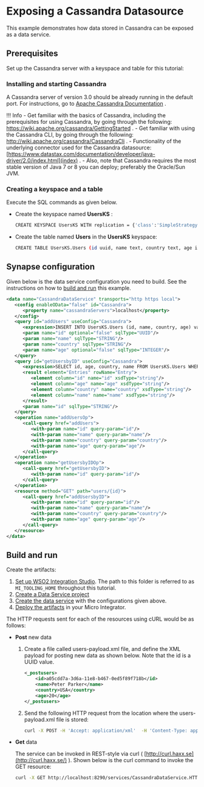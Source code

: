 # Exposing a Cassandra Datasource

This example demonstrates how data stored in Cassandra can be exposed as a data service.

## Prerequisites

Set up the Cassandra server with a keyspace and table for this tutorial:

### Installing and starting Cassandra

A Cassandra server of version 3.0 should be already running in the
default port. For instructions, go to [Apache Cassandra
Documentation](http://cassandra.apache.org/download/) .

!!! Info
	-   Get familiar with the basics of Cassandra, including the
	    prerequisites for using Cassandra, by going through the following:
	    <https://wiki.apache.org/cassandra/GettingStarted> .
	-   Get familiar with using the Cassandra CLI, by going through the
	    following: <http://wiki.apache.org/cassandra/CassandraCli> .
	-   Functionality of the underlying connector used for the Cassandra
	    datasource:
	    [https://www.datastax.com/documentation/developer/java-driver/2.0/index.html](index)
	    .
	-   Also, note that Cassandra requires the most stable version of Java 7
	    or 8 you can deploy; preferably the Oracle/Sun JVM.

### Creating a keyspace and a table

Execute the SQL commands as given below.

-   Create the keyspace named **UsersKS** :

    ```bash
    CREATE KEYSPACE UsersKS WITH replication = {'class':'SimpleStrategy', 'replication_factor':3};
    ```

-   Create the table named **Users** in the **UsersKS** keyspace:

    ```bash
    CREATE TABLE UsersKS.Users (id uuid, name text, country text, age int, PRIMARY KEY (id));
    ```

## Synapse configuration
Given below is the data service configuration you need to build. See the instructions on how to [build and run](#build-and-run) this example.

```xml
<data name="CassandraDataService" transports="http https local">
   <config enableOData="false" id="Cassandra">
      <property name="cassandraServers">localhost</property>
   </config>
   <query id="addUsers" useConfig="Cassandra">
      <expression>INSERT INTO UsersKS.Users (id, name, country, age) values (:id, :name, :country, :age)</expression>
      <param name="id" optional="false" sqlType="UUID"/>
      <param name="name" sqlType="STRING"/>
      <param name="country" sqlType="STRING"/>
      <param name="age" optional="false" sqlType="INTEGER"/>
   </query>
   <query id="getUsersbyID" useConfig="Cassandra">
      <expression>SELECT id, age, country, name FROM UsersKS.Users WHERE id = :id</expression>
      <result element="Entries" rowName="Entry">
         <element column="id" name="id" xsdType="string"/>
         <element column="age" name="age" xsdType="string"/>
         <element column="country" name="country" xsdType="string"/>
         <element column="name" name="name" xsdType="string"/>
      </result>
      <param name="id" sqlType="STRING"/>
   </query>
   <operation name="addUsersOp">
      <call-query href="addUsers">
         <with-param name="id" query-param="id"/>
         <with-param name="name" query-param="name"/>
         <with-param name="country" query-param="country"/>
         <with-param name="age" query-param="age"/>
      </call-query>
   </operation>
   <operation name="getUsersbyIDOp">
      <call-query href="getUsersbyID">
         <with-param name="id" query-param="id"/>
      </call-query>
   </operation>
   <resource method="GET" path="users/{id}">
      <call-query href="addUsersbyID">
         <with-param name="id" query-param="id"/>
         <with-param name="name" query-param="name"/>
         <with-param name="country" query-param="country"/>
         <with-param name="age" query-param="age"/>
      </call-query>
   </resource>
</data>
```

## Build and run

Create the artifacts:

1. [Set up WSO2 Integration Studio](../../../../develop/installing-WSO2-Integration-Studio). The path to this folder is referred to as `MI_TOOLING_HOME` throughout this tutorial.      
2. [Create a Data Service project](../../../../develop/creating-projects/#data-services-project)
4. [Create the data service](../../../../develop/creating-artifacts/data-services/creating-data-services) with the configurations given above.
5. [Deploy the artifacts](../../../../develop/deploy-and-run) in your Micro Integrator. 

The HTTP requests sent for each of the resources using cURL would be as
follows:

-	**Post** new data

	1.  Create a file called users-payload.xml file, and define the XML
	    payload for posting new data as shown below. Note that the id is a
	    UUID value.

	    ```xml
	    <_postusers>
	        <id>a05cdd7a-3d6a-11e8-b467-0ed5f89f718b</id>
	        <name>Peter Parker</name>
	        <country>USA</country>
	        <age>20</age>
	    </_postusers>
	    ```

	2.  Send the following HTTP request from the location where the
	    users-payload.xml file is stored:

	    ```bash
	    curl -X POST -H 'Accept: application/xml'  -H 'Content-Type: application/xml' --data "@users-payload.xml" http://localhost:8290/services/CassandraDataService/users
	    ```

-	**Get** data

	The service can be invoked in REST-style via curl (
	[http://curl.haxx.se](http://curl.haxx.se/) ). Shown below is the curl
	command to invoke the GET resource:

	```bash
	curl -X GET http://localhost:8290/services/CassandraDataService.HTTPEndpoint/users/a05cdd7a-3d6a-11e8-b467-0ed5f89f718b
	```